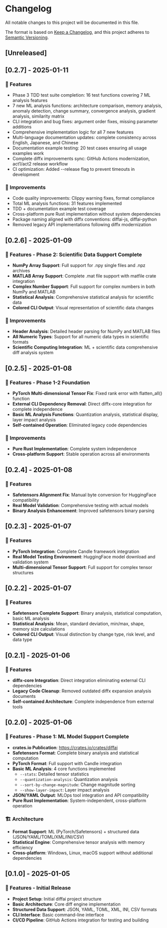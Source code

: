 # Changelog

All notable changes to this project will be documented in this file.

The format is based on [Keep a Changelog](https://keepachangelog.com/en/1.1.0/),
and this project adheres to [Semantic Versioning](https://semver.org/spec/v2.0.0.html).

## [Unreleased]

## [0.2.7] - 2025-01-11
### 🚀 Features
- Phase 3 TDD test suite completion: 16 test functions covering 7 ML analysis features
- 7 new ML analysis functions: architecture comparison, memory analysis, anomaly detection, change summary, convergence analysis, gradient analysis, similarity matrix
- CLI integration and bug fixes: argument order fixes, missing parameter additions
- Comprehensive implementation logic for all 7 new features
- Multi-language documentation updates: complete consistency across English, Japanese, and Chinese
- Documentation example testing: 20 test cases ensuring all usage examples work
- Complete diffx improvements sync: GitHub Actions modernization, act1/act2 release workflow
- CI optimization: Added --release flag to prevent timeouts in development

### 🔧 Improvements
- Code quality improvements: Clippy warning fixes, format compliance
- Total ML analysis functions: 31 features implemented
- TDD + documentation example test coverage
- Cross-platform pure Rust implementation without system dependencies
- Package naming aligned with diffx conventions: diffai-js, diffai-python
- Removed legacy API implementations following diffx modernization

## [0.2.6] - 2025-01-09
### 🚀 Features - Phase 2: Scientific Data Support Complete
- **NumPy Array Support**: Full support for .npy single files and .npz archives
- **MATLAB Array Support**: Complete .mat file support with matfile crate integration
- **Complex Number Support**: Full support for complex numbers in both NumPy and MATLAB
- **Statistical Analysis**: Comprehensive statistical analysis for scientific data
- **Colored CLI Output**: Visual representation of scientific data changes

### 🔧 Improvements
- **Header Analysis**: Detailed header parsing for NumPy and MATLAB files
- **All Numeric Types**: Support for all numeric data types in scientific formats
- **Scientific Computing Integration**: ML + scientific data comprehensive diff analysis system

## [0.2.5] - 2025-01-08
### 🚀 Features - Phase 1-2 Foundation
- **PyTorch Multi-dimensional Tensor Fix**: Fixed rank error with flatten_all() function
- **External CLI Dependency Removal**: Direct diffx-core integration for complete independence
- **Basic ML Analysis Functions**: Quantization analysis, statistical display, layer impact analysis
- **Self-contained Operation**: Eliminated legacy code dependencies

### 🔧 Improvements
- **Pure Rust Implementation**: Complete system independence
- **Cross-platform Support**: Stable operation across all environments

## [0.2.4] - 2025-01-08
### 🚀 Features
- **Safetensors Alignment Fix**: Manual byte conversion for HuggingFace compatibility
- **Real Model Validation**: Comprehensive testing with actual models
- **Binary Analysis Enhancement**: Improved safetensors binary parsing

## [0.2.3] - 2025-01-07
### 🚀 Features
- **PyTorch Integration**: Complete Candle framework integration
- **Real Model Testing Environment**: HuggingFace model download and validation system
- **Multi-dimensional Tensor Support**: Full support for complex tensor structures

## [0.2.2] - 2025-01-07
### 🚀 Features
- **Safetensors Complete Support**: Binary analysis, statistical computation, basic ML analysis
- **Statistical Analysis**: Mean, standard deviation, min/max, shape, memory size calculations
- **Colored CLI Output**: Visual distinction by change type, risk level, and data type

## [0.2.1] - 2025-01-06
### 🚀 Features
- **diffx-core Integration**: Direct integration eliminating external CLI dependencies
- **Legacy Code Cleanup**: Removed outdated diffx expansion analysis documents
- **Self-contained Architecture**: Complete independence from external tools

## [0.2.0] - 2025-01-06
### 🚀 Features - Phase 1: ML Model Support Complete
- **crates.io Publication**: https://crates.io/crates/diffai
- **Safetensors Format**: Complete binary analysis and statistical computation
- **PyTorch Format**: Full support with Candle integration
- **Basic ML Analysis**: 4 core functions implemented
  - `--stats`: Detailed tensor statistics
  - `--quantization-analysis`: Quantization analysis
  - `--sort-by-change-magnitude`: Change magnitude sorting
  - `--show-layer-impact`: Layer impact analysis
- **JSON/YAML Output**: MLOps tool integration and API compatibility
- **Pure Rust Implementation**: System-independent, cross-platform operation

### 🏗️ Architecture
- **Format Support**: ML (PyTorch/Safetensors) + structured data (JSON/YAML/TOML/XML/INI/CSV)
- **Statistical Engine**: Comprehensive tensor analysis with memory efficiency
- **Cross-platform**: Windows, Linux, macOS support without additional dependencies

## [0.1.0] - 2025-01-05
### 🚀 Features - Initial Release
- **Project Setup**: Initial diffai project structure
- **Basic Architecture**: Core diff engine implementation
- **Structured Data Support**: JSON, YAML, TOML, XML, INI, CSV formats
- **CLI Interface**: Basic command-line interface
- **CI/CD Pipeline**: GitHub Actions integration for testing and building
